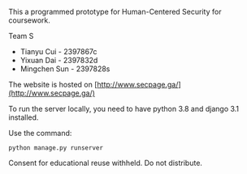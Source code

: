 This a programmed prototype for Human-Centered Security for coursework.

Team S
- Tianyu Cui - 2397867c
-  Yixuan Dai - 2397832d
-  Mingchen Sun - 2397828s

The website is hosted on [http://www.secpage.ga/](http://www.secpage.ga/)

To run the server locally, you need to have python 3.8 and django 3.1 installed.

Use the command:

`python manage.py runserver`

Consent for educational reuse withheld. Do not distribute.